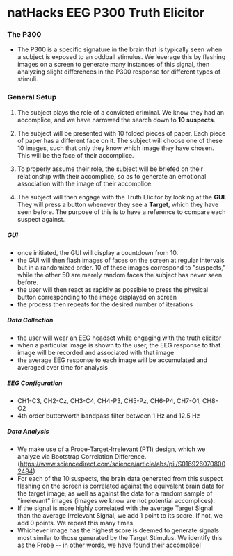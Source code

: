 # natHacks EEG P300 Truth Elicitor

### The P300
- The P300 is a specific signature in the brain that is typically seen when a subject is exposed to an oddball stimulus. We leverage this by flashing images on a screen to generate many instances of this signal, then analyzing slight differences in the P300 response for different types of stimuli.

### General Setup

1. The subject plays the role of a convicted criminal. We know they had an accomplice, and we have narrowed the search down to **10 suspects**.

2. The subject will be presented with 10 folded pieces of paper. Each piece of paper has a different face on it. The subject will choose one of these 10 images, such that only they know which image they have chosen. This will be the face of their accomplice.

3. To properly assume their role, the subject will be briefed on their relationship with their accomplice, so as to generate an emotional association with the image of their accomplice.

4. The subject will then engage with the Truth Elicitor by looking at the **GUI**. They will press a button whenever they see a **Target**, which they have seen before. The purpose of this is to have a reference to compare each suspect against.

##### GUI
- once initiated, the GUI will display a countdown from 10.
- the GUI will then flash images of faces on the screen at regular intervals but in a randomized order. 10 of these images correspond to "suspects," while the other 50 are merely random faces the subject has never seen before.
- the user will then react as rapidly as possible to press the physical button corresponding to the image displayed on screen
- the process then repeats for the desired number of iterations

##### Data Collection
- the user will wear an EEG headset while engaging with the truth elicitor
- when a particular image is shown to the user, the EEG response to that image will be recorded and associated with that image
- the average EEG response to each image will be accumulated and averaged over time for analysis

##### EEG Configuration
- CH1-C3, CH2-Cz, CH3-C4, CH4-P3, CH5-Pz, CH6-P4, CH7-O1, CH8-O2
- 4th order butterworth bandpass filter between 1 Hz and 12.5 Hz

##### Data Analysis
- We make use of a Probe-Target-Irrelevant (PTI) design, which we analyze via Bootstrap Correlation Difference. (https://www.sciencedirect.com/science/article/abs/pii/S0169260708002484)
- For each of the 10 suspects, the brain data generated from this suspect flashing on the screen is correlated against the equivalent brain data for the target image, as well as against the data for a random sample of "irrelevant" images (images we know are not potential accomplices).
- If the signal is more highly correlated with the average Target Signal than the average Irrelevant Signal, we add 1 point to its score. If not, we add 0 points. We repeat this many times.
- Whichever image has the highest score is deemed to generate signals most similar to those generated by the Target Stimulus. We identify this as the Probe -- in other words, we have found their accomplice!
